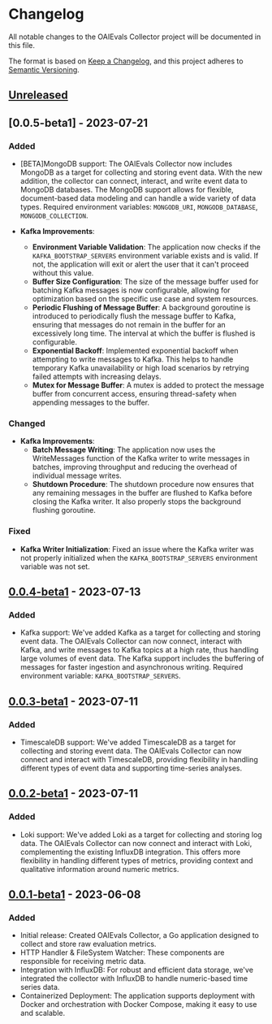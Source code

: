 # Changelog

All notable changes to the OAIEvals Collector project will be documented in this file.

The format is based on [Keep a Changelog](https://keepachangelog.com/en/1.0.0/),
and this project adheres to [Semantic Versioning](https://semver.org/spec/v2.0.0.html).

## [Unreleased]

## [0.0.5-beta1] - 2023-07-21

### Added
- [BETA]MongoDB support: The OAIEvals Collector now includes MongoDB as a target for collecting and storing event data. With the new addition, the collector can connect, interact, and write event data to MongoDB databases. The MongoDB support allows for flexible, document-based data modeling and can handle a wide variety of data types. Required environment variables: `MONGODB_URI`, `MONGODB_DATABASE`, `MONGODB_COLLECTION`.

- **Kafka Improvements**:
    - **Environment Variable Validation**: The application now checks if the `KAFKA_BOOTSTRAP_SERVERS` environment variable exists and is valid. If not, the application will exit or alert the user that it can't proceed without this value.
    - **Buffer Size Configuration**: The size of the message buffer used for batching Kafka messages is now configurable, allowing for optimization based on the specific use case and system resources.
    - **Periodic Flushing of Message Buffer**: A background goroutine is introduced to periodically flush the message buffer to Kafka, ensuring that messages do not remain in the buffer for an excessively long time. The interval at which the buffer is flushed is configurable.
    - **Exponential Backoff**: Implemented exponential backoff when attempting to write messages to Kafka. This helps to handle temporary Kafka unavailability or high load scenarios by retrying failed attempts with increasing delays.
    - **Mutex for Message Buffer**: A mutex is added to protect the message buffer from concurrent access, ensuring thread-safety when appending messages to the buffer.

### Changed
- **Kafka Improvements**:
    - **Batch Message Writing**: The application now uses the WriteMessages function of the Kafka writer to write messages in batches, improving throughput and reducing the overhead of individual message writes.
    - **Shutdown Procedure**: The shutdown procedure now ensures that any remaining messages in the buffer are flushed to Kafka before closing the Kafka writer. It also properly stops the background flushing goroutine.

### Fixed
- **Kafka Writer Initialization**: Fixed an issue where the Kafka writer was not properly initialized when the `KAFKA_BOOTSTRAP_SERVERS` environment variable was not set.

## [0.0.4-beta1] - 2023-07-13

### Added
- Kafka support: We've added Kafka as a target for collecting and storing event data. The OAIEvals Collector can now connect, interact with Kafka, and write messages to Kafka topics at a high rate, thus handling large volumes of event data. The Kafka support includes the buffering of messages for faster ingestion and asynchronous writing. Required environment variable: `KAFKA_BOOTSTRAP_SERVERS`.

## [0.0.3-beta1] - 2023-07-11

### Added
- TimescaleDB support: We've added TimescaleDB as a target for collecting and storing event data. The OAIEvals Collector can now connect and interact with TimescaleDB, providing flexibility in handling different types of event data and supporting time-series analyses.

## [0.0.2-beta1] - 2023-07-11

### Added
- Loki support: We've added Loki as a target for collecting and storing log data. The OAIEvals Collector can now connect and interact with Loki, complementing the existing InfluxDB integration. This offers more flexibility in handling different types of metrics, providing context and qualitative information around numeric metrics.

## [0.0.1-beta1] - 2023-06-08

### Added
- Initial release: Created OAIEvals Collector, a Go application designed to collect and store raw evaluation metrics.
- HTTP Handler & FileSystem Watcher: These components are responsible for receiving metric data.
- Integration with InfluxDB: For robust and efficient data storage, we've integrated the collector with InfluxDB to handle numeric-based time series data.
- Containerized Deployment: The application supports deployment with Docker and orchestration with Docker Compose, making it easy to use and scalable.

[Unreleased]: https://github.com/oaievals-collector/seed/compare/0.0.4-beta1...HEAD
[0.0.4-beta1]: https://github.com/oaievals-collector/seed/compare/0.0.3-beta1...0.0.4-beta1
[0.0.3-beta1]: https://github.com/oaievals-collector/seed/compare/0.0.2-beta1...0.0.3-beta1
[0.0.2-beta1]: https://github.com/oaievals-collector/seed/compare/0.0.1-beta1...0.0.2-beta1
[0.0.1-beta1]: https://github.com/oaievals-collector/seed/releases/tag/0.0.1-beta1
